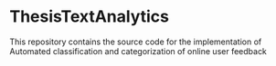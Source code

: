 # ThesisTextAnalytics
This repository contains the source code for the implementation of Automated classification and categorization of online user feedback
